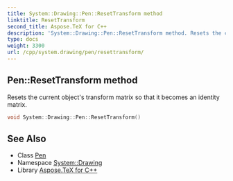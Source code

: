 ```yaml
---
title: System::Drawing::Pen::ResetTransform method
linktitle: ResetTransform
second_title: Aspose.TeX for C++
description: 'System::Drawing::Pen::ResetTransform method. Resets the current object''s transform matrix so that it becomes an identity matrix in C++.'
type: docs
weight: 3300
url: /cpp/system.drawing/pen/resettransform/
---
```

## Pen::ResetTransform method


Resets the current object's transform matrix so that it becomes an identity matrix.

```cpp
void System::Drawing::Pen::ResetTransform()
```

## See Also

* Class [Pen](../)
* Namespace [System::Drawing](../../)
* Library [Aspose.TeX for C++](../../../)
